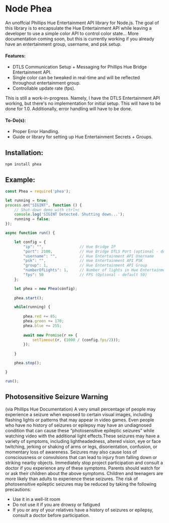 # Node Phea

An unoffcial Phillips Hue Entertainment API library for Node.js. The goal of this library is to encapsulate the Hue Entertainment API while leaving a developer to use a simple color API to control color state... More documentation coming soon, but this is currently working if you already have an entertainment group, username, and psk setup. 

#### Features:
- DTLS Communication Setup + Messaging for Phillips Hue Bridge Entertainment API.
- Single color can be tweaked in real-time and will be reflected throughout entertainment group.
- Controllable update rate (fps).

This is still a work-in-progress. Namely, I have the DTLS Entertainment API working, but there's no implementation
for initial setup. This will have to be done for 1.0. Additionally, error handling will have to be done.

#### To-Do(s):
- Proper Error Handling.
- Guide or library for setting up Hue Entertainment Secrets + Groups.

## Installation:
```
npm install phea
```

## Example:
```javascript
const Phea = require('phea');

let running = true;
process.on("SIGINT", function () {
    // Shut-down demo with ctrl+c
    console.log('SIGINT Detected. Shutting down...');
    running = false;
});

async function run() {

    let config = {
        "ip": "",                // Hue Bridge IP
        "port": 2100,            // Hue Bridge DTLS Port (optional - default 2100) 
        "username": "",          // Hue Entertainment API Username
        "psk": "",               // Hue Entertainment API PSK
        "group": 1,              // Hue Entertainment API Group
        "numberOfLights": 1,     // Number of lights in Hue Entertainment Group [1-16]
        "fps": 50                // FPS (Optional - default 50)
    };

    let phea = new Phea(config);
    
    phea.start();

    while(running) {
    
        phea.red += 85;
        phea.green += 170;
        phea.blue += 255;
    
        await new Promise(r => {
            setTimeout(r, (1000 / (config.fps/2)));
        });
    
    }

    phea.stop();

}

run();
```

## Photosensitive Seizure Warning
(via Phillips Hue Documentation)
A very small percentage of people may experience a seizure when exposed to certain visual images, including flashing lights or patterns that may appear in video games. Even people who have no history of seizures or epilepsy may have an undiagnosed condition that can cause these “photosensitive epileptic seizures” while watching video with the additional light effects.These seizures may have a variety of symptoms, including lightheadedness, altered vision, eye or face twitching, jerking or shaking of arms or legs, disorientation, confusion, or momentary loss of awareness. Seizures may also cause loss of consciousness or convulsions that can lead to injury from falling down or striking nearby objects. Immediately stop project participation and consult a doctor if you experience any of these symptoms. Parents should watch for or ask their children about the above symptoms. Children and teenagers are more likely than adults to experience these seizures. The risk of photosensitive epileptic seizures may be reduced by taking the following precautions:

- Use it in a well-lit room
- Do not use it if you are drowsy or fatigued
- If you or any of your relatives have a history of seizures or epilepsy, consult a doctor before participation.
